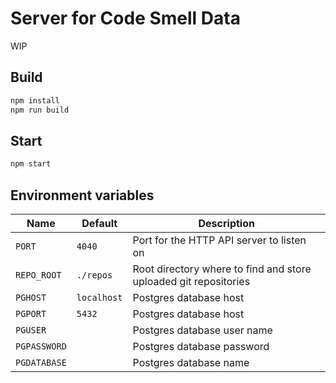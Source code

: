 # Server for Code Smell Data

WIP

## Build

```sh
npm install
npm run build
```

## Start

```sh
npm start
```

## Environment variables

| Name         | Default     | Description                                                      |
| ------------ | ----------- | ---------------------------------------------------------------- |
| `PORT`       | `4040`      | Port for the HTTP API server to listen on                        |
| `REPO_ROOT`  | `./repos`   | Root directory where to find and store uploaded git repositories |
| `PGHOST`     | `localhost` | Postgres database host                                           |
| `PGPORT`     | `5432`      | Postgres database host                                           |
| `PGUSER`     |             | Postgres database user name                                      |
| `PGPASSWORD` |             | Postgres database password                                       |
| `PGDATABASE` |             | Postgres database name                                           |

